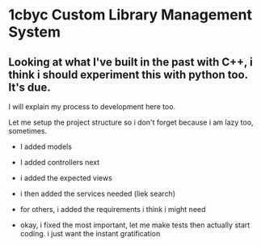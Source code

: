 # 1cbyc Custom Library Management System

## Looking at what I've built in the past with C++, i think i should experiment this with python too. It's due.

I will explain my process to development here too.

Let me setup the project structure so i don't forget because i am lazy too, sometimes.

- I added models
- I added controllers next
- i added the expected views
- i then added the services needed (liek search)
- for others, i added the requirements i think i might need

- okay, i fixed the most important, let me make tests then actually start coding. i just want the instant gratification